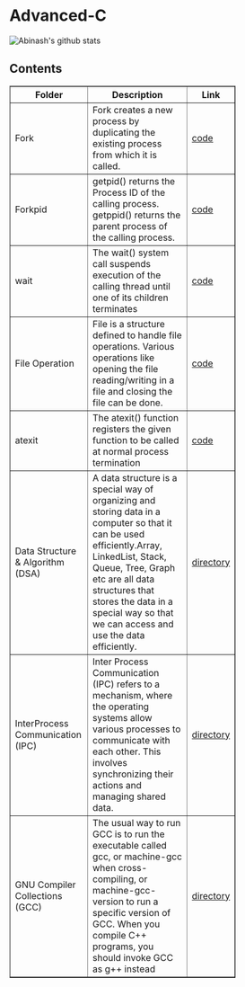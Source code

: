 # Advanced-C

![Abinash's github stats](https://github-readme-stats.vercel.app/api?username=abinashprabakar)

<h2>Contents</h2>

<table style = "width : 80%" border = "1px solid black"> 
<tr>
<th>Folder</th>
<th>Description</th>
<th>Link</th>
</tr>

<tr>
<td> Fork </td>
<td> Fork creates a new process by duplicating the existing process from which it is called. </td>
<td><a href="https://github.com/abinashprabakar/Advanced-C/tree/main/fork"> code </a></td>
</tr>

<tr>
<td> Forkpid </td>
<td> getpid() returns the Process ID of the calling process. getppid() returns the parent process of the calling process.</td>
<td><a href="https://github.com/abinashprabakar/Advanced-C/tree/main/forkpid"> code </a></td>
</tr> 

<tr>
<td> wait </td>
<td> The wait() system call suspends execution of the calling thread until one of its children terminates </td>
<td><a href="https://github.com/abinashprabakar/Advanced-C/tree/main/forkwait"> code </a></td>
</tr> 

<tr>
<td> File Operation </td>
<td> File is a structure defined to handle file operations. Various operations like opening the file reading/writing in a
file and closing the file can be done. </td>
<td><a href="https://github.com/abinashprabakar/Advanced-C/tree/main/fileoperation"> code </a></td>
</tr> 

<tr>
<td> atexit </td>
<td> The atexit() function registers the given function to be called at normal process termination </td>
<td><a href="https://github.com/abinashprabakar/Advanced-C/tree/main/atexit"> code </a></td>
</tr>

<tr>
<td> Data Structure & Algorithm (DSA) </td>
<td> A data structure is a special way of organizing and storing data in a computer so that it can be used efficiently.Array, LinkedList, Stack, Queue, Tree, Graph etc are all data structures that stores the data in a special way so that we can access and 
use the data efficiently. </td>
<td><a href = "https://github.com/abinashprabakar/Advanced-C/tree/main/DSA">directory</a></td>

<tr>
<td> InterProcess Communication (IPC) </td>
<td> Inter Process Communication (IPC) refers to a mechanism, where the operating systems allow various processes to communicate with each other. This involves synchronizing their actions and managing shared data. </td>
<td><a href = "https://github.com/abinashprabakar/Advanced-C/tree/main/IPC">directory</a></td>

<tr> 
<td> GNU Compiler Collections (GCC) </td>
<td> The usual way to run GCC is to run the executable called gcc, or machine-gcc when cross-compiling, or machine-gcc-version to run a specific version of GCC.  When you compile C++ programs, you should invoke GCC as g++ instead </td>
<td><a href = "https://github.com/abinashprabakar/Advanced-C/tree/main/gcc">directory</a></td>
</table>                                        
